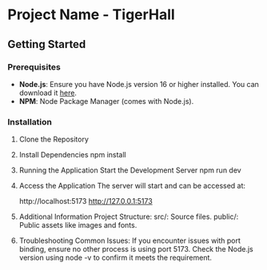# Project Name - TigerHall

## Getting Started

### Prerequisites

- **Node.js**: Ensure you have Node.js version 16 or higher installed. You can download it [here](https://nodejs.org/).
- **NPM**: Node Package Manager (comes with Node.js).

### Installation

1. Clone the Repository
2. Install Dependencies
   npm install

3. Running the Application
   Start the Development Server
   npm run dev

4. Access the Application
   The server will start and can be accessed at:

   http://localhost:5173
   http://127.0.0.1:5173

5. Additional Information
   Project Structure:
   src/: Source files.
   public/: Public assets like images and fonts.

6. Troubleshooting
   Common Issues:
   If you encounter issues with port binding, ensure no other process is using port 5173.
   Check the Node.js version using node -v to confirm it meets the requirement.
